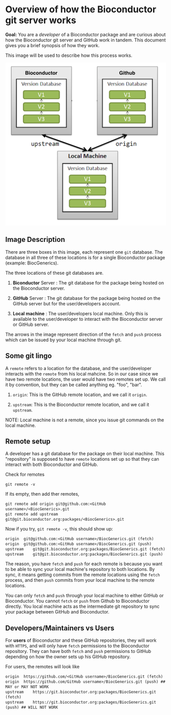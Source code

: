 # Overview of how the Bioconductor git server works


**Goal:** You are a _developer_ of a Bioconductor package and are curious about how the Bioconductor git server and GitHub work in tandem. This document gives you a brief synopsis of how they work.

This image will be used to describe how this process works.

![](../images/github-bioc-relationship.png)

## Image Description

There are three boxes in this image, each represent one `git` database. The database in all three of these locations is for a single Bioconductor package (example: BiocGenerics).

The three locations of these git databases are.

1. **Biconductor** Server : The git database for the package being hosted on the Bioconductor server.

2. **GitHub** Server : The git database for the package being hosted on the GitHub server but for the user/developers account.

3. **Local machine** : The user/developers local machine. Only this is available to the user/developer to interact with the Bioconductor server or GitHub server.

The arrows in the image represent direction of the `fetch` and `push` process which can be issued by your local machine through git.

## Some git lingo

A `remote` refers to a location for the database, and the user/developer interacts with the `remote` from his local mahcine. So in our case since we have two remote locations, the user would have two remotes set up. We call it by convention, but they can be called anything eg. "foo", "bar".

1. `origin`: This is the GitHub remote location, and we call it `origin`.

2. `upstream`: This is the Bioconductor remote location, and we call it `upstream`.

NOTE: Local machine is not a remote, since you issue git commands on the local machine.

## Remote setup

A developer has a git database for the package on their local machine. This "repository" is supposed to have `remote` locations set up so that they can interact with both Bioconductor and GitHub.

Check for remotes

```
git remote -v
```

If its empty, then add ther remotes,

```
git remote add origin git@github.com:<GitHub username>/<BiocGenerics>.git
git remote add upstream git@git.bioconductor.org:packages/<BiocGenerics>.git
```

Now if you try, `git remote -v`, this should show up:

```
origin  git@github.com:<GitHub username>/BiocGenerics.git (fetch)
origin  git@github.com:<GitHub username>/BiocGenerics.git (push)
upstream    git@git.bioconductor.org:packages/BiocGenerics.git (fetch)
upstream    git@git.bioconductor.org:packages/BiocGenerics.git (push)
```

The reason, you have `fetch` and `push` for each remote is because you want to be able to sync your local machine's repository to both locations. By sync, it means getting commits from the remote locations using the `fetch` process, and then `push` commits from your local machine to the remote locations.

You can only `fetch` and `push` through your local machine to either GitHub or Bioconductor. You cannot `fetch` or `push` from Github to Bioconductor directly. You local machine acts as the intermediate git repository to sync your package between GitHub and Bioconductor.

## Developers/Maintainers vs Users

For **users** of Bioconductor and these GitHub repositories, they will work with `HTTPS`, and will only have `fetch` permissions to the Bioconductor repository. They can have both `fetch` and `push` permissions to GitHub depending on how the owner sets up his GitHub repository.

For users, the remotes will look like

```
origin  https://github.com/<GitHub username>/BiocGenerics.git (fetch)
origin  https://github.com/GitHub username>/BiocGenerics.git (push) ## MAY or MAY NOT WORK
upstream    https://git.bioconductor.org:packages/BiocGenerics.git (fetch)
upstream    https://git.bioconductor.org:packages/BiocGenerics.git (push) ## WILL NOT WORK
```
